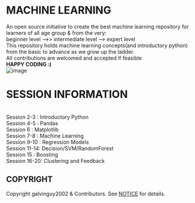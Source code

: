 # MACHINE LEARNING 
An open source initiative to create the best machine learning repository for learners of all age group & from the very:<br> beginner level -->> intermediate level --> expert level<br>
This repository holds machine learning concepts(and introductory python) from the basic to advance as we grow up the ladder.<br>
All contributions are welcomed and accepted if feasible <br>
<b>HAPPY CODING :) </b> <br>
![image](https://github.com/galvinguy2002/MACHINE-LEARNING-/assets/119154626/32ff0709-55b8-449e-ab15-1fa3cdae84fc)

# SESSION INFORMATION
<br> Session 2-3  : Introductory Python
<br> Session 4-5  : Pandas
<br> Session 6    : Matplotlib
<br> Session 7-8  : Machine Learning
<br> Session 9-10 : Regression Models
<br> Session 11-14: Decision/SVM/RandomForest
<br> Session 15   : Boosting
<br> Session 16-20: Clustering and Feedback
 
## COPYRIGHT
Copyright galvinguy2002 & Contributors. See [NOTICE](NOTICE.txt) for details.
